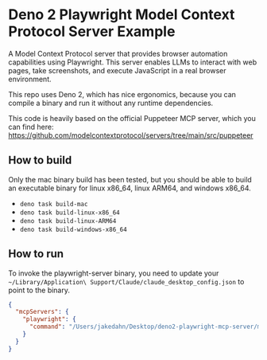 # Deno 2 Playwright Model Context Protocol Server Example

A Model Context Protocol server that provides browser automation capabilities using Playwright. This server enables LLMs to interact with web pages, take screenshots, and execute JavaScript in a real browser environment.

This repo uses Deno 2, which has nice ergonomics, because you can compile a binary and run it without any runtime dependencies.

This code is heavily based on the official Puppeteer MCP server, which you can find here: https://github.com/modelcontextprotocol/servers/tree/main/src/puppeteer

## How to build

Only the mac binary build has been tested, but you should be able to build an executable binary for linux x86_64, linux ARM64, and windows x86_64.

- `deno task build-mac`
- `deno task build-linux-x86_64`
- `deno task build-linux-ARM64`
- `deno task build-windows-x86_64`

## How to run

To invoke the playwright-server binary, you need to update your `~/Library/Application\ Support/Claude/claude_desktop_config.json` to point to the binary.

```json
{
  "mcpServers": {
    "playwright": {
      "command": "/Users/jakedahn/Desktop/deno2-playwright-mcp-server/main.ts"
    }
  }
}
```
